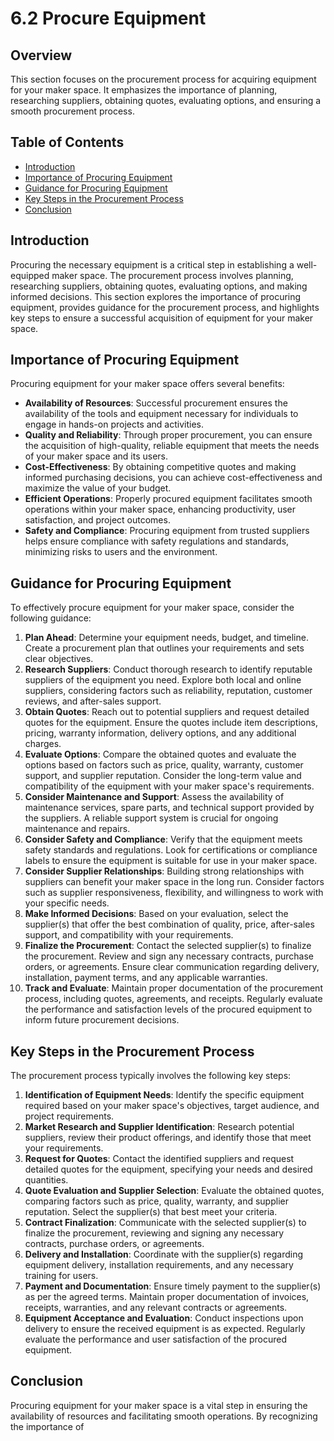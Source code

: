 # 6.2 Procure Equipment

## Overview
This section focuses on the procurement process for acquiring equipment for your maker space. It emphasizes the importance of planning, researching suppliers, obtaining quotes, evaluating options, and ensuring a smooth procurement process.

## Table of Contents
- [Introduction](#introduction)
- [Importance of Procuring Equipment](#importance-of-procuring-equipment)
- [Guidance for Procuring Equipment](#guidance-for-procuring-equipment)
- [Key Steps in the Procurement Process](#key-steps-in-the-procurement-process)
- [Conclusion](#conclusion)

## Introduction
Procuring the necessary equipment is a critical step in establishing a well-equipped maker space. The procurement process involves planning, researching suppliers, obtaining quotes, evaluating options, and making informed decisions. This section explores the importance of procuring equipment, provides guidance for the procurement process, and highlights key steps to ensure a successful acquisition of equipment for your maker space.

## Importance of Procuring Equipment
Procuring equipment for your maker space offers several benefits:
- **Availability of Resources**: Successful procurement ensures the availability of the tools and equipment necessary for individuals to engage in hands-on projects and activities.
- **Quality and Reliability**: Through proper procurement, you can ensure the acquisition of high-quality, reliable equipment that meets the needs of your maker space and its users.
- **Cost-Effectiveness**: By obtaining competitive quotes and making informed purchasing decisions, you can achieve cost-effectiveness and maximize the value of your budget.
- **Efficient Operations**: Properly procured equipment facilitates smooth operations within your maker space, enhancing productivity, user satisfaction, and project outcomes.
- **Safety and Compliance**: Procuring equipment from trusted suppliers helps ensure compliance with safety regulations and standards, minimizing risks to users and the environment.

## Guidance for Procuring Equipment
To effectively procure equipment for your maker space, consider the following guidance:
1. **Plan Ahead**: Determine your equipment needs, budget, and timeline. Create a procurement plan that outlines your requirements and sets clear objectives.
2. **Research Suppliers**: Conduct thorough research to identify reputable suppliers of the equipment you need. Explore both local and online suppliers, considering factors such as reliability, reputation, customer reviews, and after-sales support.
3. **Obtain Quotes**: Reach out to potential suppliers and request detailed quotes for the equipment. Ensure the quotes include item descriptions, pricing, warranty information, delivery options, and any additional charges.
4. **Evaluate Options**: Compare the obtained quotes and evaluate the options based on factors such as price, quality, warranty, customer support, and supplier reputation. Consider the long-term value and compatibility of the equipment with your maker space's requirements.
5. **Consider Maintenance and Support**: Assess the availability of maintenance services, spare parts, and technical support provided by the suppliers. A reliable support system is crucial for ongoing maintenance and repairs.
6. **Consider Safety and Compliance**: Verify that the equipment meets safety standards and regulations. Look for certifications or compliance labels to ensure the equipment is suitable for use in your maker space.
7. **Consider Supplier Relationships**: Building strong relationships with suppliers can benefit your maker space in the long run. Consider factors such as supplier responsiveness, flexibility, and willingness to work with your specific needs.
8. **Make Informed Decisions**: Based on your evaluation, select the supplier(s) that offer the best combination of quality, price, after-sales support, and compatibility with your requirements.
9. **Finalize the Procurement**: Contact the selected supplier(s) to finalize the procurement. Review and sign any necessary contracts, purchase orders, or agreements. Ensure clear communication regarding delivery, installation, payment terms, and any applicable warranties.
10. **Track and Evaluate**: Maintain proper documentation of the procurement process, including quotes, agreements, and receipts. Regularly evaluate the performance and satisfaction levels of the procured equipment to inform future procurement decisions.

## Key Steps in the Procurement Process
The procurement process typically involves the following key steps:
1. **Identification of Equipment Needs**: Identify the specific equipment required based on your maker space's objectives, target audience, and project requirements.
2. **Market Research and Supplier Identification**: Research potential suppliers, review their product offerings, and identify those that meet your requirements.
3. **Request for Quotes**: Contact the identified suppliers and request detailed quotes for the equipment, specifying your needs and desired quantities.
4. **Quote Evaluation and Supplier Selection**: Evaluate the obtained quotes, comparing factors such as price, quality, warranty, and supplier reputation. Select the supplier(s) that best meet your criteria.
5. **Contract Finalization**: Communicate with the selected supplier(s) to finalize the procurement, reviewing and signing any necessary contracts, purchase orders, or agreements.
6. **Delivery and Installation**: Coordinate with the supplier(s) regarding equipment delivery, installation requirements, and any necessary training for users.
7. **Payment and Documentation**: Ensure timely payment to the supplier(s) as per the agreed terms. Maintain proper documentation of invoices, receipts, warranties, and any relevant contracts or agreements.
8. **Equipment Acceptance and Evaluation**: Conduct inspections upon delivery to ensure the received equipment is as expected. Regularly evaluate the performance and user satisfaction of the procured equipment.

## Conclusion
Procuring equipment for your maker space is a vital step in ensuring the availability of resources and facilitating smooth operations. By recognizing the importance of
